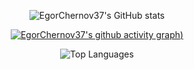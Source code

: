 <center>
  
  ![EgorChernov37's GitHub stats](https://github-readme-stats.vercel.app/api?username=EgorChernov37&count_private=true&show_icons=true&theme=dark&hide_title=true) 
  
  [![EgorChernov37's github activity graph](https://github-readme-activity-graph.cyclic.app/graph?username=EgorChernov37&theme=github-compact))](https://github.com/ashutosh00710/github-readme-activity-graph)
  
  ![Top Languages](https://github-readme-stats.vercel.app/api/top-langs/?username=EgorChernov37&exclude_repo=frityet.github.io,Blog,wiki,CoDZombies-H3VR,MeatKit,WurstLink,OkBot,robot&theme=dark&hide=cmake,makefile,shaderlab,mathematica,hlsl)
  
</center>
